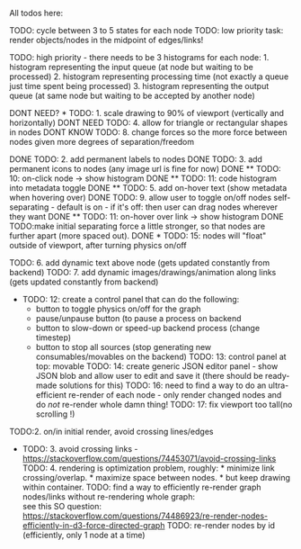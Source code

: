 All todos here:


TODO: cycle between 3 to 5 states for each node
TODO: low priority task: render objects/nodes in the midpoint of edges/links!

TODO: high priority - there needs to be 3 histograms for each node:
    1. histogram representing the input queue  (at node but waiting to be processed)
    2. histogram representing processing time (not exactly a queue just time spent being processed)
    3. histogram representing the output queue (at same node but waiting to be accepted by another node)


DONT NEED? * TODO: 1. scale drawing to 90% of viewport (vertically and horizontally)
DONT NEED TODO: 4. allow for triangle or rectangular shapes in nodes
DONT KNOW TODO: 8. change forces so the more force between nodes given more degrees of separation/freedom

DONE TODO: 2. add permanent labels to nodes
DONE TODO: 3. add permanent icons to nodes (any image url is fine for now)
DONE ** TODO: 10: on-click node -> show histogram
DONE ** TODO: 11: code histogram into metadata toggle
DONE ** TODO: 5. add on-hover text (show metadata when hovering over)
DONE TODO: 9. allow user to toggle on/off nodes self-separating - default is on - if it's off: then user can drag nodes wherever they want 
DONE ** TODO: 11: on-hover over link -> show histogram
DONE TODO:make initial separating force a little stronger, so that nodes are further apart (more spaced out).
DONE * TODO: 15: nodes will "float" outside of viewport, after turning physics on/off

TODO: 6. add dynamic text above node (gets updated constantly from backend)
TODO: 7. add dynamic images/drawings/animation along links (gets updated constantly from backend)
* TODO: 12: create a control panel that can do the following:
   * button to toggle physics on/off for the graph
   * pause/unpause button (to pause a process on backend
   * button to slow-down or speed-up backend process (change timestep)
   * button to stop all sources (stop generating new consumables/movables on the backend)
TODO: 13: control panel at top: movable
TODO: 14: create generic JSON editor panel - show JSON blob and allow user to edit and save it (there should be ready-made solutions for this)
TODO: 16: need to find a way to do an ultra-efficient re-render of each node -
          only render changed nodes and do *not* re-render whole damn thing!
TODO: 17: fix viewport too tall(no scrolling !)

TODO:2. on/in initial render, avoid crossing lines/edges
* TODO: 3. avoid crossing links - https://stackoverflow.com/questions/74453071/avoid-crossing-links
TODO: 4. rendering is optimization problem, roughly:
      * minimize link crossing/overlap.
      * maximize space between nodes.
      * but keep drawing within container.
TODO: find a way to efficiently re-render graph nodes/links without re-rendering whole graph:  
      see this SO question: https://stackoverflow.com/questions/74486923/re-render-nodes-efficiently-in-d3-force-directed-graph
   TODO: re-render nodes by id (efficiently, only 1 node at a time)